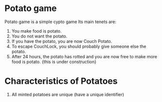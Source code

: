# Potato game
Potato game is a simple cypto game
Its main tenets are:
1.  You make food is potato.
2.  You do not want the potato.
3.  If you have the potato, you are now Couch Potato.  
4.  To escape CouchLock, you should probably give someone else the potato.
5.  After 24 hours, the potato has rotted and you are now free to make more food is potato. {this is under construction}

# Characteristics of Potatoes
1. All minted potatoes are unique (have a unique identifier)